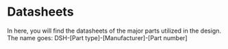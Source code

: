 # Datasheets

In here, you will find the datasheets of the major parts utilized in the design. The name goes: DSH-[Part type]-[Manufacturer]-[Part number]
